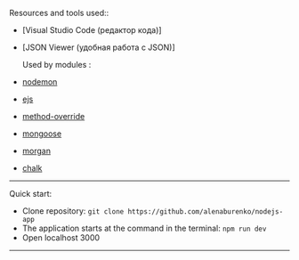 Resources and tools used::

- [Visual Studio Code (редактор кода)]
- [JSON Viewer (удобная работа с JSON)]

  Used by modules :

- [nodemon](https://www.npmjs.com/package/nodemon)
- [ejs](https://www.npmjs.com/package/ejs)
- [method-override](https://www.npmjs.com/package/method-override)
- [mongoose](https://www.npmjs.com/package/mongoose)
- [morgan](https://www.npmjs.com/package/morgan)
- [chalk](https://www.npmjs.com/package/chalk)

---

Quick start:

- Clone repository: `git clone https://github.com/alenaburenko/nodejs-app`
- The application starts at the command in the terminal: `npm run dev`
- Open localhost 3000

---
